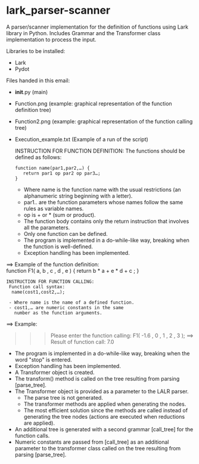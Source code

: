 # lark_parser-scanner
A parser/scanner implementation for the definition of functions using Lark library in Python.
Includes Grammar and the Transformer class implementation to process the input.

Libraries to be installed:
- Lark
- Pydot

Files handed in this email:
- __init__.py (main)
- Function.png (example: graphical representation of the function definition tree)
- Function2.png (example: graphical representation of the function calling tree)
- Execution_example.txt (Example of a run of the script)

    INSTRUCTION FOR FUNCTION DEFINITION:
     The functions should be defined as follows:
   
      function name(par1,par2,…) {
         return par1 op par2 op par3…;
      }
   
     - Where name is the function name with the usual restrictions (an alphanumeric string beginning with a letter).
     - par1.. are the function parameters whose names follow the same rules as variable names.
     - op is + or * (sum or product).
     - The function body contains only the return instruction that involves all the parameters.
     - Only one function can be defined.
     - The program is implemented in a do-while-like way, breaking when the function is well-defined.
     - Exception handling has been implemented.

==> Example of the function definition:        
    function F1( a, b , c , d , e ) { return b * a + e * d + c ; }     

    INSTRUCTION FOR FUNCTION CALLING:
     Function call syntax:    
      name(cost1,cost2,…);
   
     - Where name is the name of a defined function.
     - cost1,… are numeric constants in the same
       number as the function arguments.

==> Example:
>>> Please enter the function calling: F1( -1.6 , 0 , 1 , 2 , 3 );
==> Result of function call: 7.0

- The program is implemented in a do-while-like way, breaking when the word "stop" is entered.
- Exception handling has been implemented.
- A Transformer object is created.
- The transform() method is called on the tree resulting from parsing [parse_tree].
- The Transformer object is provided as a parameter to the LALR parser.
   * The parse tree is not generated.
   * The transformer methods are applied when generating the nodes.
   * The most efficient solution since the methods are called instead of generating the tree nodes (actions are executed when reductions are applied).
 - An additional tree is generated with a second grammar [call_tree] for the function calls.
 - Numeric constants are passed from [call_tree] as an additional parameter to the transformer class called on the tree resulting from parsing [parse_tree].
